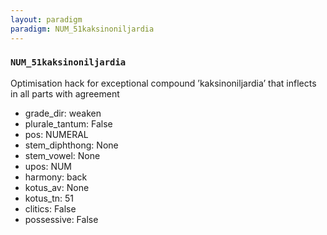 ```yaml
---
layout: paradigm
paradigm: NUM_51kaksinoniljardia
---
```

### ` NUM_51kaksinoniljardia `

Optimisation hack for exceptional compound ’kaksinoniljardia’ that inflects in all parts with agreement
* grade_dir: weaken
* plurale_tantum: False
* pos: NUMERAL
* stem_diphthong: None
* stem_vowel: None
* upos: NUM
* harmony: back
* kotus_av: None
* kotus_tn: 51
* clitics: False
* possessive: False
